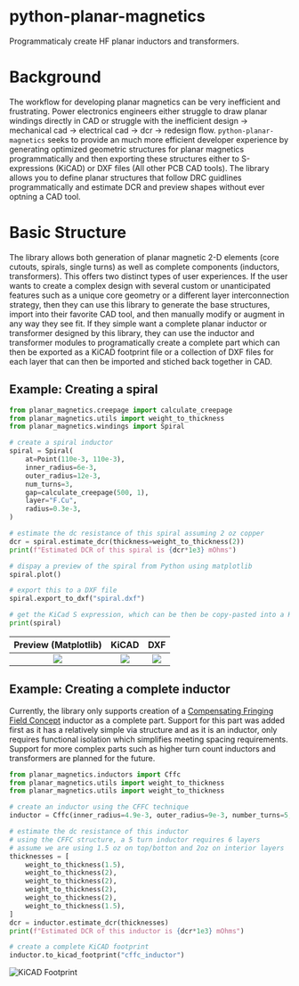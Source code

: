 # python-planar-magnetics
Programmaticaly create HF planar inductors and transformers.

# Background
The workflow for developing planar magnetics can be very inefficient and frustrating.  Power electronics engineers either struggle to draw planar windings directly in CAD or struggle with the inefficient design -> mechanical cad -> electrical cad -> dcr -> redesign flow.  `python-planar-magnetics` seeks to provide an much more efficient developer experience by generating optimized geometric structures for planar magnetics programmatically and then exporting these structures either to S-expressions (KiCAD) or DXF files (All other PCB CAD tools).  The library allows you to define planar structures that follow DRC guidlines programmatically and estimate DCR and preview shapes without ever optning a CAD tool.

# Basic Structure
The library allows both generation of planar magnetic 2-D elements (core cutouts, spirals, single turns) as well as complete components (inductors, transformers).  This offers two distinct types of user experiences.  If the user wants to create a complex design with several custom or unanticipated features such as a unique core geometry or a different layer interconnection strategy, then they can use this library to generate the base structures, import into their favorite CAD tool, and then manually modify or augment in any way they see fit.  If they simple want a complete planar inductor or transformer designed by this library, they can use the inductor and transformer modules to programatically create a complete part which can then be exported as a KiCAD footprint file or a collection of DXF files for each layer that can then be imported and stiched back together in CAD.

## Example: Creating a spiral

```python
from planar_magnetics.creepage import calculate_creepage
from planar_magnetics.utils import weight_to_thickness
from planar_magnetics.windings import Spiral

# create a spiral inductor
spiral = Spiral(
    at=Point(110e-3, 110e-3),
    inner_radius=6e-3,
    outer_radius=12e-3,
    num_turns=3,
    gap=calculate_creepage(500, 1),
    layer="F.Cu",
    radius=0.3e-3,
)

# estimate the dc resistance of this spiral assuming 2 oz copper
dcr = spiral.estimate_dcr(thickness=weight_to_thickness(2))
print(f"Estimated DCR of this spiral is {dcr*1e3} mOhms")

# dispay a preview of the spiral from Python using matplotlib
spiral.plot()

# export this to a DXF file
spiral.export_to_dxf("spiral.dxf")

# get the KiCad S expression, which can be then be copy-pasted into a KiCAD footprint file and edited from the footprint editer
print(spiral)
```

Preview (Matplotlib)       |  KiCAD                    |  DXF
:-------------------------:|:-------------------------:|:--------------------------:
![](https://github.com/dzimmanck/python-planar-magnetics/blob/main/images/3turn_spiral_matplotlib.png)  |  ![](https://github.com/dzimmanck/python-planar-magnetics/blob/main/images/3turn_spiral_kicad.png)  |  ![](https://github.com/dzimmanck/python-planar-magnetics/blob/main/images/3turn_spiral_dxf.png)

## Example: Creating a complete inductor

Currently, the library only supports creation of a [Compensating Fringing Field Concept](https://www.psma.com/sites/default/files/uploads/files/Introduction%20of%20the%20CFFC-Compensating%20Fringing%20Field%20Concept%20Schaefer%2C%20ETH%20Zurich.pdf) inductor as a complete part.  Support for this part was added first as it has a relatively simple via structure and as it is an inductor, only requires functional isolation which simplifies meeting spacing requirements.  Support for more complex parts such as higher turn count inductors and transformers are planned for the future.

```python
from planar_magnetics.inductors import Cffc
from planar_magnetics.utils import weight_to_thickness
from planar_magnetics.utils import weight_to_thickness

# create an inductor using the CFFC technique
inductor = Cffc(inner_radius=4.9e-3, outer_radius=9e-3, number_turns=5, voltage=500)

# estimate the dc resistance of this inductor
# using the CFFC structure, a 5 turn inductor requires 6 layers
# assume we are using 1.5 oz on top/botton and 2oz on interior layers
thicknesses = [
    weight_to_thickness(1.5),
    weight_to_thickness(2),
    weight_to_thickness(2),
    weight_to_thickness(2),
    weight_to_thickness(2),
    weight_to_thickness(1.5),
]
dcr = inductor.estimate_dcr(thicknesses)
print(f"Estimated DCR of this inductor is {dcr*1e3} mOhms")

# create a complete KiCAD footprint
inductor.to_kicad_footprint("cffc_inductor")
```

![KiCAD Footprint](https://github.com/dzimmanck/python-planar-magnetics/blob/main/images/cffc_kicad_footprint.png)
